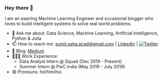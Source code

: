 ### Hey there 👋

I am an aspiring Machine Learning Engineer and occasional blogger who loves to build intelligent systems to solve real world problems. 

- 💬 Ask me about: Data Science, Machine Learning, Artificial Intelligence, Python & Julia
- 📫 How to reach me: <sumit.saha.acad@gmail.com> | [LinkedIn](https://www.linkedin.com/in/linksumitsaha/) | [![Twitter](https://img.shields.io/twitter/follow/_sumitsaha_?label=Follow&style=social)](https://twitter.com/_sumitsaha_)
- 📝 Blog: [Medium](https://medium.com/@_sumitsaha_)
- 🧑🏽‍💻 Work Experience:
  - Data Analyst Intern @ Squad (Dec 2019 - Present)
  - Summer Intern @ PwC India (May 2019 - July 2019)
- 😄 Pronouns: he/him/his
